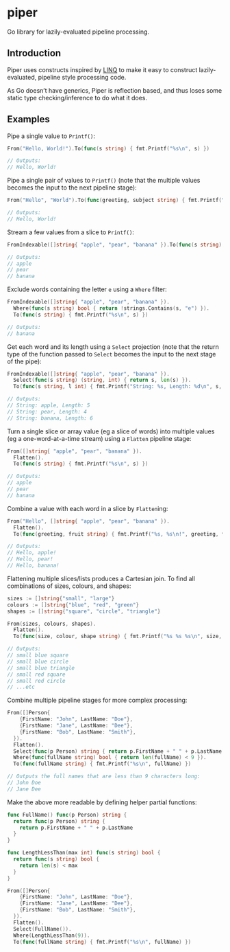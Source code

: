 # piper
Go library for lazily-evaluated pipeline processing.

## Introduction

Piper uses constructs inspired by [LINQ](https://en.wikipedia.org/wiki/Language_Integrated_Query) to make it easy to construct lazily-evaluated, pipeline style processing code.

As Go doesn’t have generics, Piper is reflection based, and thus loses some static type checking/inference to do what it does.


## Examples

Pipe a single value to `Printf()`:

```go
From("Hello, World!").To(func(s string) { fmt.Printf("%s\n", s) })

// Outputs:
// Hello, World!
```

Pipe a single pair of values to `Printf()` (note that the multiple values becomes the input to the next pipeline stage):

```go
From("Hello", "World").To(func(greeting, subject string) { fmt.Printf("%s, %s!\n", greeting, subject) })

// Outputs:
// Hello, World!
```

Stream a few values from a slice to `Printf()`:

```go
FromIndexable([]string{ "apple", "pear", "banana" }).To(func(s string) { fmt.Printf("%s\n", s) })

// Outputs:
// apple
// pear
// banana
```

Exclude words containing the letter `e` using a `Where` filter:

```go
FromIndexable([]string{ "apple", "pear", "banana" }).
  Where(func(s string) bool { return !strings.Contains(s, "e") }).
  To(func(s string) { fmt.Printf("%s\n", s) })

// Outputs:
// banana
```

Get each word and its length using a `Select` projection (note that the return type of the function passed to `Select` becomes the input to the next stage of the pipe):

```go
FromIndexable([]string{ "apple", "pear", "banana" }).
  Select(func(s string) (string, int) { return s, len(s) }).
  To(func(s string, l int) { fmt.Printf("String: %s, Length: %d\n", s, l) })

// Outputs:
// String: apple, Length: 5
// String: pear, Length: 4
// String: banana, Length: 6
```

Turn a single slice or array value (eg a slice of words) into multiple values (eg a one-word-at-a-time stream) using a `Flatten` pipeline stage:

```go
From([]string{ "apple", "pear", "banana" }).
  Flatten().
  To(func(s string) { fmt.Printf("%s\n", s) })

// Outputs:
// apple
// pear
// banana
```

Combine a value with each word in a slice by `Flatten`ing:

```go
From("Hello", []string{ "apple", "pear", "banana" }).
  Flatten().
  To(func(greeting, fruit string) { fmt.Printf("%s, %s\n!", greeting, fruit) })

// Outputs:
// Hello, apple!
// Hello, pear!
// Hello, banana!
```

Flattening multiple slices/lists produces a Cartesian join. To find all combinations of sizes, colours, and shapes:

```go
sizes := []string{"small", "large"}
colours := []string{"blue", "red", "green"}
shapes := []string{"square", "circle", "triangle"}

From(sizes, colours, shapes).
  Flatten().
  To(func(size, colour, shape string) { fmt.Printf("%s %s %s\n", size, color, shape) })

// Outputs:
// small blue square
// small blue circle
// small blue triangle
// small red square
// small red circle
// ...etc
```

Combine multiple pipeline stages for more complex processing:

```go
From([]Person{
    {FirstName: "John", LastName: "Doe"},
    {FirstName: "Jane", LastName: "Dee"},
    {FirstName: "Bob", LastName: "Smith"},
  }).
  Flatten().
  Select(func(p Person) string { return p.FirstName + " " + p.LastName }).
  Where(func(fullName string) bool { return len(fullName) < 9 }).
  To(func(fullName string) { fmt.Printf("%s\n", fullName) })

// Outputs the full names that are less than 9 characters long:
// John Doe
// Jane Dee
```

Make the above more readable by defining helper partial functions:

```go
func FullName() func(p Person) string {
  return func(p Person) string {
    return p.FirstName + " " + p.LastName
  }
}

func LengthLessThan(max int) func(s string) bool {
  return func(s string) bool {
    return len(s) < max
  }
}

From([]Person{
    {FirstName: "John", LastName: "Doe"},
    {FirstName: "Jane", LastName: "Dee"},
    {FirstName: "Bob", LastName: "Smith"},
  }).
  Flatten().
  Select(FullName()).
  Where(LengthLessThan(9)).
  To(func(fullName string) { fmt.Printf("%s\n", fullName) })
```
